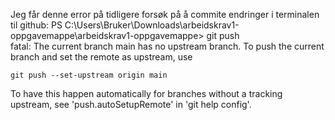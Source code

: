 Jeg får denne error på tidligere forsøk på å commite endringer i terminalen til github: PS C:\Users\Bruker\Downloads\arbeidskrav1-oppgavemappe\arbeidskrav1-oppgavemappe> git push  
fatal: The current branch main has no upstream branch.
To push the current branch and set the remote as upstream, use

    git push --set-upstream origin main

To have this happen automatically for branches without a tracking
upstream, see 'push.autoSetupRemote' in 'git help config'.
